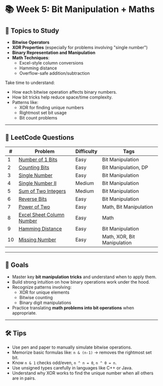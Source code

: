 # 📚 Week 5: Bit Manipulation + Maths

## 🧠 Topics to Study

- **Bitwise Operators**
- **XOR Properties** (especially for problems involving "single number")
- **Binary Representation and Manipulation**
- **Math Techniques**:
  - Excel-style column conversions
  - Hamming distance
  - Overflow-safe addition/subtraction

Take time to understand:
- How each bitwise operation affects binary numbers.
- How bit tricks help reduce space/time complexity.
- Patterns like:
  - XOR for finding unique numbers
  - Rightmost set bit usage
  - Bit count problems

---

## 🧩 LeetCode Questions

| #  | Problem | Difficulty | Tags |
|----|---------|------------|------|
| 1  | [Number of 1 Bits](https://leetcode.com/problems/number-of-1-bits/) | Easy | Bit Manipulation |
| 2  | [Counting Bits](https://leetcode.com/problems/counting-bits/) | Easy | Bit Manipulation, DP |
| 3  | [Single Number](https://leetcode.com/problems/single-number/) | Easy | Bit Manipulation |
| 4  | [Single Number II](https://leetcode.com/problems/single-number-ii/) | Medium | Bit Manipulation |
| 5  | [Sum of Two Integers](https://leetcode.com/problems/sum-of-two-integers/) | Medium | Bit Manipulation |
| 6  | [Reverse Bits](https://leetcode.com/problems/reverse-bits/) | Easy | Bit Manipulation |
| 7  | [Power of Two](https://leetcode.com/problems/power-of-two/) | Easy | Math, Bit Manipulation |
| 8  | [Excel Sheet Column Number](https://leetcode.com/problems/excel-sheet-column-number/) | Easy | Math |
| 9  | [Hamming Distance](https://leetcode.com/problems/hamming-distance/) | Easy | Bit Manipulation |
| 10 | [Missing Number](https://leetcode.com/problems/missing-number/) | Easy | Math, XOR, Bit Manipulation |

---

## 🎯 Goals

- Master key **bit manipulation tricks** and understand when to apply them.
- Build strong intuition on how binary operations work under the hood.
- Recognize patterns involving:
  - XOR for unique elements
  - Bitwise counting
  - Binary digit manipulations
- Practice translating **math problems into bit operations** when appropriate.

---

## 🛠 Tips

- Use pen and paper to manually simulate bitwise operations.
- Memorize basic formulas like: `n & (n-1)` → removes the rightmost set bit.
- Know `n & 1` checks odd/even, `n ^ n = 0`, `n ^ 0 = n`.
- Use unsigned types carefully in languages like C++ or Java.
- Understand why XOR works to find the unique number when all others are in pairs.

